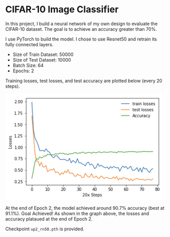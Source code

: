 # CIFAR-10 Image Classifier

In this project, I build a neural network of my own design to evaluate the CIFAR-10 dataset. The goal is to achieve an accuracy greater than 70%. 

I use PyTorch to build the model. I chose to use Resnet50 and retrain its fully connected layers.
- Size of Train Dataset: 50000
- Size of Test Dataset: 10000
- Batch Size: 64
- Epochs: 2

Training losses, test losses, and test accuracy are plotted below (every 20 steps).

<img src="https://github.com/sooolee/CIFAR-10-Image-Classifier/blob/main/losses.png?raw=true" width="500">

At the end of Epoch 2, the model achieved around 90.7% accuracy (best at 91.1%). Goal Achieved! As shown in the graph above, the losses and accuracy plataued at the end of Epoch 2.

Checkpoint `up2_rn50.pth` is provided. 